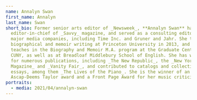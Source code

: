 ```yaml
---
name: Annalyn Swan
first_name: Annalyn
last_name: Swan
short_bio: Former senior arts editor of _Newsweek_, **Annalyn Swan** has been
  editor-in-chief of _Savvy_ magazine, and served as a consulting editor for
  major media companies, including Time Inc. and Gruner and Jahr. She taught
  biographical and memoir writing at Princeton University in 2013, and currently
  teaches in the Biography and Memoir M.A. program at the Graduate Center at
  CUNY, as well as at Breadloaf Middlebury School of English. She has written
  for numerous publications, including _The New Republic_, the _New York Times
  Magazine_ and _Vanity Fair_, and contributed to catalogs and collections of
  essays, among them _The Lives of the Piano_. She is the winner of an
  Ascap-Deems Taylor award and a Front Page Award for her music criticism.
portraits:
  - media: 2021/04/annalyn-swan
---
```

